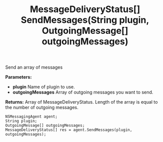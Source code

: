 ﻿---
uid: crmscript_ref_NSMessagingAgent_SendMessages
title: MessageDeliveryStatus[] SendMessages(String plugin, OutgoingMessage[] outgoingMessages)
intellisense: NSMessagingAgent.SendMessages
keywords: NSMessagingAgent, SendMessages
so.topic: reference
---

Send an array of messages

**Parameters:**
 - **plugin** Name of plugin to use.
 - **outgoingMessages** Array of outgoing messages you want to send.

**Returns:** Array of MessageDeliveryStatus. Length of the array is equal to the number of outgoing messages.

```crmscript
NSMessagingAgent agent;
String plugin;
OutgoingMessage[] outgoingMessages;
MessageDeliveryStatus[] res = agent.SendMessages(plugin, outgoingMessages);
```

